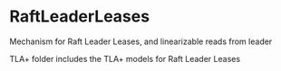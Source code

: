 # RaftLeaderLeases
Mechanism for Raft Leader Leases, and linearizable reads from leader

TLA+ folder includes the TLA+ models for Raft Leader Leases